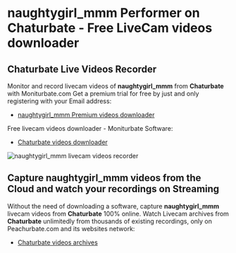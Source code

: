 # naughtygirl_mmm Performer on Chaturbate - Free LiveCam videos downloader

## Chaturbate Live Videos Recorder

Monitor and record livecam videos of **naughtygirl_mmm** from **Chaturbate** with Moniturbate.com
Get a premium trial for free by just and only registering with your Email address:
* [naughtygirl_mmm Premium videos downloader](https://moniturbate.com/request-demo-licence-key.html)

Free livecam videos downloader - Moniturbate Software:
* [Chaturbate videos downloader](https://moniturbate.com/moniturbate-download-software.html)

![naughtygirl_mmm livecam videos recorder](https://peachurnet.com/templates/moniturbate-software.png)


## Capture naughtygirl_mmm videos from the Cloud and watch your recordings on Streaming

Without the need of downloading a software, capture **naughtygirl_mmm** livecam videos from **Chaturbate** 100% online.
Watch Livecam archives from **Chaturbate** unlimitedly from thousands of existing recordings, only on Peachurbate.com and its websites network:
* [Chaturbate videos archives](https://peachurnet.com/)